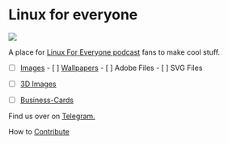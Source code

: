 # Linux for everyone
![](https://assets.fireside.fm/file/fireside-images/podcasts/images/0/00e8a29c-7246-483a-b97b-a1a0bb8eb4a7/header.jpg?raw=true)

A place for [Linux For Everyone podcast](https://linuxforeveryone.fireside.fm) fans to make cool stuff. 

  - [ ]  [Images](/Images)
    - [ ]  [Wallpapers](/Images/Wallpapers)
    - [ ]  Adobe Files
    - [ ]  SVG Files
  - [ ]  [3D Images](/3d)
  - [ ]  [Business-Cards](/Business-Cards)
  

Find us over on [Telegram.](https://t.me/linux4everyone)

How to [Contribute](CONTRIBUTING.MD)


